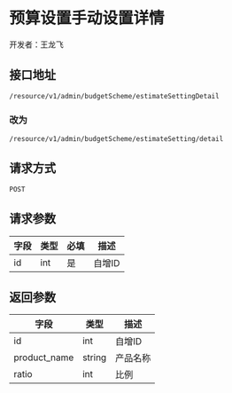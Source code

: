 # 预算设置手动设置详情

开发者：王龙飞

## 接口地址

`/resource/v1/admin/budgetScheme/estimateSettingDetail`
### 改为
`/resource/v1/admin/budgetScheme/estimateSetting/detail`

## 请求方式

`POST`

## 请求参数

| 字段 | 类型 | 必填  | 描述 |
| - | - | - | - |
| id | int | 是 | 自增ID |

## 返回参数

| 字段 | 类型 | 描述 |
| - | - | - |
| id | int | 自增ID |
| product_name | string | 产品名称 |
| ratio | int | 比例 |

